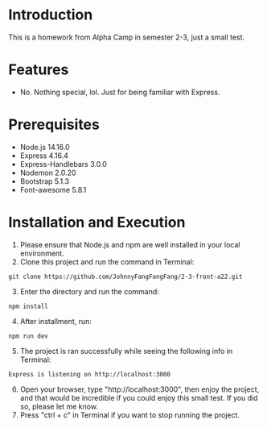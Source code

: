 # Introduction
This is a homework from Alpha Camp in semester 2-3, just a small test.

# Features
* No. Nothing special, lol. Just for being familiar with Express.

# Prerequisites
* Node.js 14.16.0
* Express 4.16.4
* Express-Handlebars 3.0.0
* Nodemon 2.0.20
* Bootstrap 5.1.3
* Font-awesome 5.8.1

# Installation and Execution
1. Please ensure that Node.js and npm are well installed in your local environment.
2. Clone this project and run the command in Terminal:
```
git clone https://github.com/JohnnyFangFangFang/2-3-front-a22.git
```
3. Enter the directory and run the command:
```
npm install
```
4. After installment, run:
```
npm run dev
```
5. The project is ran successfully while seeing the following info in Terminal:
```
Express is listening on http://localhost:3000
```
6. Open your browser, type "http://localhost:3000", then enjoy the project, and that would be incredible if you could enjoy this small test. If you did so, please let me know.
7. Press "ctrl + c" in Terminal if you want to stop running the project.
